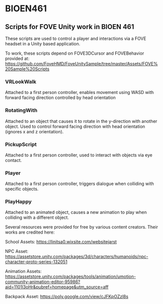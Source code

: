 # BIOEN461
## Scripts for FOVE Unity work in BIOEN 461

These scripts are used to control a player and interactions via a FOVE headset in a Unity based application.

To work, these scripts depend on FOVE3DCursor and FOVEBehavior provided at:
https://github.com/FoveHMD/FoveUnitySample/tree/master/Assets/FOVE%20Sample%20Scripts


### VRLookWalk
Attached to a first person controller, enables movement using WASD with forward facing direction controlled by head 
orientation

### RotatingWith
Attached to an object that causes it to rotate in the y-direction with another object. Used to control forward facing 
direction with head orientation (ignores x and z orientation).

### PickupScript
Attached to a first person controller, used to interact with objects via eye contact.

### Player
Attached to a first person controller, triggers dialogue when colliding with specific objects.

### PlayHappy
Attached to an animated object, causes a new animation to play when colliding with a different object.


Several resources were provided for free by various content creators. Their works are credited here:

School Assets:
https://linitsa0.wixsite.com/websitejarst

NPC Asset:
https://assetstore.unity.com/packages/3d/characters/humanoids/npc-character-proto-series-132051

Animation Assets:
https://assetstore.unity.com/packages/tools/animation/umotion-community-animation-editor-95986?aid=1101l3oHr&pubref=homepage&utm_source=aff

Backpack Asset:
https://poly.google.com/view/cJFKpOZzl8s

